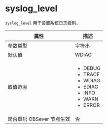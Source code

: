 # syslog_level

`syslog_level`  用于设置系统日志级别。

| **属性** | **描述** |
| --- | --- |
| 参数类型 | 字符串 |
| 默认值 | WDIAG |
| 取值范围 |<ul><li>  DEBUG </li><li> TRACE</li><li>WDIAG</li><li>EDIAG</li><li>INFO </li><li> WARN</li><li> ERROR</li></ul>|
| 是否重启 OBSever 节点生效 | 否 |
